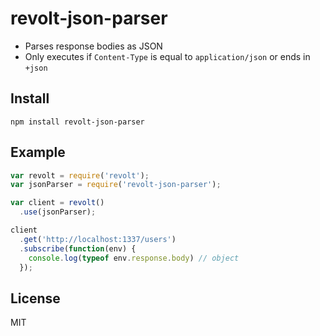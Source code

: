 # revolt-json-parser

* Parses response bodies as JSON
* Only executes if `Content-Type` is equal to `application/json` or ends in `+json`

## Install

```
npm install revolt-json-parser
```

## Example

```js
var revolt = require('revolt');
var jsonParser = require('revolt-json-parser');

var client = revolt()
  .use(jsonParser);

client
  .get('http://localhost:1337/users')
  .subscribe(function(env) {
    console.log(typeof env.response.body) // object
  });
```

## License

MIT
